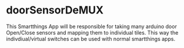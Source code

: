 # doorSensorDeMUX
This Smartthings App will be responsible for taking many arduino door Open/Close sensors and mapping them to individual tiles. This way the indivdiual/virtual switches can be used with normal smartthings apps. 
